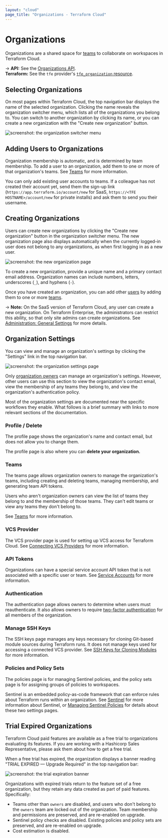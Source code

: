 ```yaml
---
layout: "cloud"
page_title: "Organizations - Terraform Cloud"
---
```


[teams]: ./teams.html
[users]: ./users.html

# Organizations

Organizations are a shared space for [teams][] to collaborate on workspaces in Terraform Cloud.

-> **API:** See the [Organizations API](../api/organizations.html). <br/>
**Terraform:** See the `tfe` provider's [`tfe_organization` resource](/docs/providers/tfe/r/organization.html).


## Selecting Organizations

On most pages within Terraform Cloud, the top navigation bar displays the name of the selected organization. Clicking the name reveals the organization switcher menu, which lists all of the organizations you belong to. You can switch to another organization by clicking its name, or you can create a new organization with the "Create new organization" button.

![screenshot: the organization switcher menu](./images/org-nav.png)

## Adding Users to Organizations

Organization membership is automatic, and is determined by team membership. To add a user to an organization, add them to one or more of that organization's teams. See [Teams][] for more information.

You can only add existing user accounts to teams. If a colleague has not created their account yet, send them the sign-up link (`https://app.terraform.io/account/new` for SaaS, `https://<TFE HOSTNAME>/account/new` for private installs) and ask them to send you their username.

## Creating Organizations

Users can create new organizations by clicking the "Create new organization" button in the organization switcher menu. The new organization page also displays automatically when the currently logged-in user does not belong to any organizations, as when first logging in as a new user.

![screenshot: the new organization page](./images/org-new.png)

To create a new organization, provide a unique name and a primary contact email address. Organization names can include numbers, letters, underscores (`_`), and hyphens (`-`).

Once you have created an organization, you can add other [users][] by adding them to one or more [teams][].

-> **Note:** On the SaaS version of Terraform Cloud, any user can create a new organization. On Terraform Enterprise, the administrators can restrict this ability, so that only site admins can create organizations. See [Administration: General Settings](/docs/enterprise/admin/general.html#organization-creation) for more details.

## Organization Settings

You can view and manage an organization's settings by clicking the "Settings" link in the top navigation bar.

![screenshot: the organization settings page](./images/org-settings.png)

Only [organization owners](./teams.html#the-owners-team) can manage an organization's settings. However, other users can use this section to view the organization's contact email, view the membership of any teams they belong to, and view the organization's authentication policy.

Most of the organization settings are documented near the specific workflows they enable. What follows is a brief summary with links to more relevant sections of the documentation.

### Profile / Delete

The profile page shows the organization's name and contact email, but does not allow you to change them.

The profile page is also where you can **delete your organization.**

### Teams

The teams page allows organization owners to manage the organization's teams, including creating and deleting teams, managing membership, and generating team API tokens.

Users who aren't organization owners can view the list of teams they belong to and the membership of those teams. They can't edit teams or view any teams they don't belong to.

See [Teams][] for more information.

### VCS Provider

The VCS provider page is used for setting up VCS access for Terraform Cloud. See [Connecting VCS Providers](../vcs/index.html) for more information.

### API Tokens

Organizations can have a special service account API token that is not associated with a specific user or team. See [Service Accounts](./service-accounts.html) for more information.

### Authentication

The authentication page allows owners to determine when users must reauthenticate. It also allows owners to require [two-factor authentication](./2fa.html) for all members of the organization.

### Manage SSH Keys

The SSH keys page manages any keys necessary for cloning Git-based module sources during Terraform runs. It does not manage keys used for accessing a connected VCS provider. See [SSH Keys for Cloning Modules](../workspaces/ssh-keys.html) for more information.

### Policies and Policy Sets

The policies page is for managing Sentinel policies, and the policy sets page is for assigning groups of policies to workspaces.

Sentinel is an embedded policy-as-code framework that can enforce rules about Terraform runs within an organization. See [Sentinel](../sentinel/index.html) for more information about Sentinel, or [Managing Sentinel Policies](../sentinel/manage-policies.html) for details about these two settings pages.

## Trial Expired Organizations

Terraform Cloud paid features are available as a free trial to organizations evaluating its features. If you are working with a Hashicorp Sales Representative, please ask them about how to get a free trial. 

When a free trial has expired, the organization displays a banner reading "TRIAL EXPIRED — Upgrade Required" in the top navigation bar:

![screenshot: the trial expiration banner](./images/org-inactive.png)

Organizations with expired trials return to the feature set of a free organization, but they retain any data created as part of paid features. Specifically:

- Teams other than `owners` are disabled, and users who don't belong to the `owners` team are locked out of the organization. Team membership and permissions are preserved, and are re-enabled on upgrade. 
- Sentinel policy checks are disabled. Existing policies and policy sets are preserved, and are re-enabled on upgrade. 
- Cost estimation is disabled.

